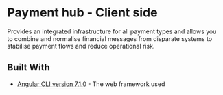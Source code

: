 # Payment hub - Client side

Provides an integrated infrastructure for all payment types and allows you to combine and normalise financial messages from disparate systems to stabilise payment flows and reduce operational risk.

## Built With

* [Angular CLI version 7.1.0](http://www.dropwizard.io/1.0.2/docs/) - The web framework used
